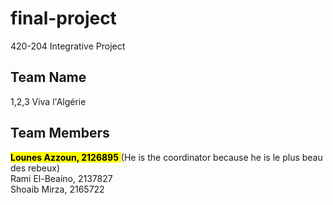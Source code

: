 # final-project
420-204 Integrative Project

## Team Name 
1,2,3 Viva l'Algérie
## Team Members
<mark> __**Lounes Azzoun, 2126895**__ </mark> (He is the coordinator because he is le plus beau des rebeux)\
Rami El-Beaino, 2137827\
Shoaib Mirza, 2165722